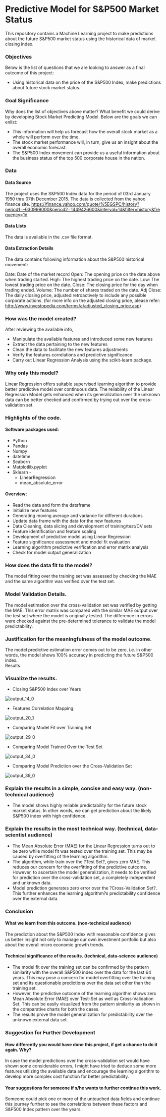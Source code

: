 # Predictive Model for S&P500 Market Status
This repository contains a Machine Learning project to make predictions about the future S&amp;P500 market status using the historical data of market closing index.

### Objectives

Below is the list of questions that we are looking to answer as a final outcome of this project:

* Using historical data on the price of the S&P500 Index, make predictions about future stock market status.

### Goal Significance

Why does the list of objectives above matter? What benefit we could derive by developing Stock Market Predicting Model. Below are the goals we can enlist: 

* This information will help us forecast how the overall stock market as a whole will perform over the time. 
* The stock market performance will, in turn, give us an insight about the overall economic forecast.
* The S&P500 Index movement can provide us a useful information about the business status of the top 500 corporate house in the nation. 

### Data

#### Data Source

The project uses the S&P500 Index data for the period of 03rd January 1950 thru 07th December 2015. The data is collected from the yahoo finance site. 
https://finance.yahoo.com/quote/%5EGSPC/history?period1=-630999000&period2=1449426600&interval=1d&filter=history&frequency=1d

#### Data Lists

The data is available in the .csv file format. 

#### Data Extraction Details

The data contains following information about the S&P500 historical movement:

Date: 	Date of the market record 
Open: 	The opening price on the date above when trading started.
High: 	The highest trading price on the date.
Low: 	The lowest trading price on the date.
Close: 	The closing price for the day when trading ended.
Volume: 	The number of shares traded on the date.
Adj Close: The daily closing price, adjusted retroactively to include any possible corporate actions. 
(for more info on the adjusted closing price, please refer: http://www.investopedia.com/terms/a/adjusted_closing_price.asp)

### How was the model created?

After reviewing the available info, 

* Manipulate the available features and introduced some new features 
* Extract the data pertaining to the new features 
* Clean the data to facilitate the new features adjustments
* Verify the features correlations and predictive significance
* Carry out Linear Regression Analysis using the scikit-learn package.

### Why only this model? 

Linear Regression offers suitable supervised learning algorithm to provide better predictive model over continuous data. The reliability of the Linear Regression Model gets enhanced when its generalization over the unknown data can be better checked and confirmed by trying out over the cross-validation set. 

### Highlights of the code. 

#### Software packages used:  

* Python
* Pandas
* Numpy
* datetime
* Seaborn
* Matplotlib.pyplot
* Sklearn - 
	* LinearRegression
	* mean_absolute_error

#### Overview:

* Read the data and form the dataframe
* Initialize new features
* Generating moving average and variance for different durations
* Update data frame with the data for the new features
* Data Cleaning, data slicing and development of training/test/CV sets
* Feature identification and feature scaling 
* Development of predictive model using Linear Regression
* Feature significance assessment and model fit evaluation
* Learning algorithm predictive verification and error matrix analysis
* Check for model output generalization

### How does the data fit to the model? 

The model fitting over the training set was assessed by checking the MAE and the same algorithm was verified over the test set.

### Model Validation Details. 
		
The model estimation over the cross-validation set was verified by getting the MAE. This error matrix was compared with the similar MAE output over the test set where the model is originally tested. The difference in errors were checked against the pre-determined tolerance to validate the model predictability. 

### Justification for the meaningfulness of the model outcome. 

The model predictive estimation error comes out to be zero, i.e. in other words, the model shows 100% accuracy in predicting the future S&P500 index.	
Results
	
### Visualize the results.

* Closing S&P500 Index over Years

![output_14_0](https://user-images.githubusercontent.com/33802087/40487706-9eeb7d72-5f82-11e8-8ede-80e422262205.png)

* Features Correlation Mapping 

![output_20_1](https://user-images.githubusercontent.com/33802087/40487707-9f5baf2a-5f82-11e8-8c7b-c8f50285a462.png)

* Comparing Model Fit over Training Set

![output_29_0](https://user-images.githubusercontent.com/33802087/40487709-9f9e11e4-5f82-11e8-9f8e-665223859c12.png)

* Comparing Model Trained Over the Test Set

![output_34_0](https://user-images.githubusercontent.com/33802087/40487710-9fdf64b4-5f82-11e8-9951-490db5159c9a.png)

* Comparing Model Prediction over the Cross-Validation Set

![output_39_0](https://user-images.githubusercontent.com/33802087/40487711-a0279978-5f82-11e8-9ce8-f17c62ef8dae.png)


### Explain the results in a simple, concise and easy way. (non-technical audience)

* The model shows highly reliable predictability for the future stock market status. In other words, we can get prediction about the likely S&P500 index with high confidence. 

### Explain the results in the most technical way. (technical, data-scientist audience)

* The Mean Absolute Error (MAE) for the Linear Regression turns out to be zero while model fit was tested over the training set. This may be caused by overfitting of the learning algorithm. 
* The algorithm, while train over the ?Test Set?, gives zero MAE. This reduces our concern for the overfitting of the predictive outcome. However, to ascertain the model generalization, it needs to be verified for prediction over the cross-validation set, a completely independent and unknown data. 
* Model prediction generates zero error over the ?Cross-Validation Set?. This further enhances the learning algorithm?s predictability confidence over the external data. 

### Conclusion
	
#### What we learn from this outcome. (non-technical audience)

The prediction about the S&P500 Index with reasonable confidence gives us better insight not only to manage our own investment portfolio but also about the overall micro economic growth trends. 

#### Technical significance of the results. (technical, data-science audience)

* The model fit over the training set can be confirmed by the pattern similarity with the overall S&P500 index over the data for the last 64 years. This may pose a concern for model overfitting over the training set and its questionable predictions over the data set other than the training set.
* However, the predictive outcome of the learning algorithm shows zero Mean Absolute Error (MAE) over Test-Set as well as Cross-Validation Set. This can be easily visualized from the pattern similarity as shown in the comparative charts for both the cases.
* The results prove the model generalization for predictability over the unknown external data set.

### Suggestion for Further Development

#### How differently you would have done this project, if get a chance to do it again. Why?
In case the model predictions over the cross-validation set would have shown some considerable errors, I might have tried to deduce some more features utilizing the available data and encourage the learning algorithm to develop more complex cost function for better predictability. 
	
#### Your suggestions for someone if s/he wants to further continue this work. 
Someone could pick one or more of the untouched data fields and continue this journey further to see the correlations between these factors and S&P500 Index pattern over the years.

